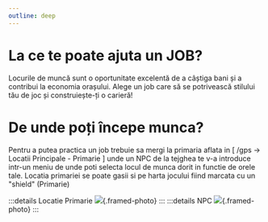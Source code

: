```yaml
---
outline: deep
---
```

# La ce te poate ajuta un JOB?

Locurile de muncă sunt o oportunitate excelentă de a câștiga bani și a contribui la economia orașului. Alege un job care să se potrivească stilului tău de joc și construiește-ți o carieră!

# De unde poți începe munca?
Pentru a putea practica un job trebuie sa mergi la primaria aflata in [ /gps -> Locatii Principale - Primarie ] unde un NPC de la tejghea te v-a introduce intr-un meniu de unde poti selecta locul de munca dorit in functie de orele tale. Locatia primariei se poate gasii si pe harta jocului fiind marcata cu un "shield" (Primarie)
<!-- ## Ce salariu primesti in functie de fiecare job? -->
:::details Locatie Primarie
![](https://i.imgur.com/qE5Pk08.png){.framed-photo}
:::
:::details NPC
![](https://i.imgur.com/HszOGhz.png){.framed-photo}
:::
